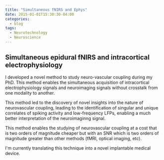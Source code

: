 ```yaml
---
title: "Simultaneous fNIRS and Ephys"
date: 2015-01-01T15:30:30-04:00
categories:
  - blog
tags:
  - Neurotechnology
  - Neuroscience
---
```


## Simultaneous epidural fNIRS and intracortical electrophysiology

I developed a novel method to study neuro-vascular coupling during my PhD.
This method enables the simultaneous acquisition of intracortical electrophysiology signals and neuroimaging signals without crosstalk from one modality to another.

This method led to the discovery of novel insights into the nature of neurovascular coupling, leading to the identification of singular and unique correlates of spiking activity and low-frequency LFPs, enabling a much better interpretation of the neuroimaginng signal.

This method enables the studying of neurovascular coupling at a cost that is two orders of magnitude cheaper but with an SNR which is two orders of magnitude greater than other methods (fMRI, optical imaging, etc).

I'm currently translating this technique into a novel implantable medical device.

